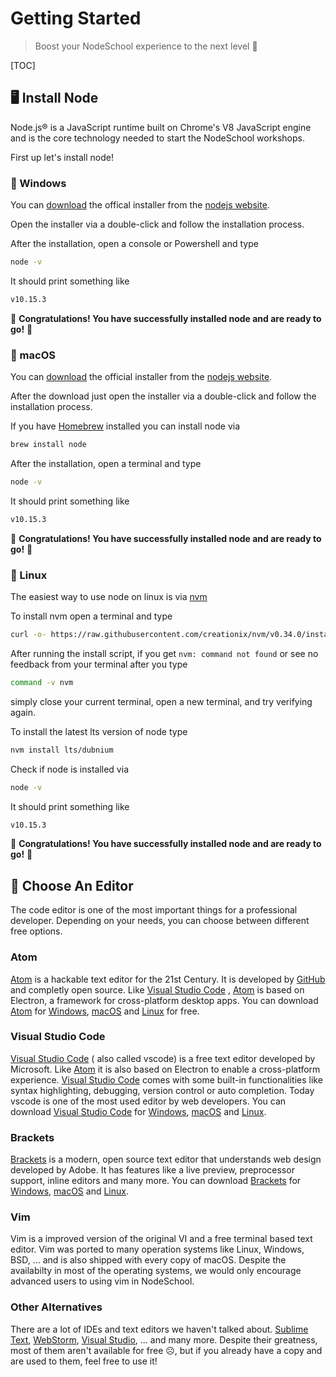 # Getting Started

> Boost your NodeSchool experience to the next level 🚀

[TOC]

## 🖥 Install Node

Node.js® is a JavaScript runtime built on Chrome's V8 JavaScript engine and is the core technology needed to start the NodeSchool workshops.

First up let's install node!

### 🏁 Windows

You can [download](https://nodejs.org/dist/v10.15.3/node-v10.15.3-x86.msi) the offical installer from the [nodejs website](https://nodejs.org/).

Open the installer via a double-click and follow the installation process.

After the installation, open a console or Powershell and type

```bash
node -v
```

It should print something like

```bash
v10.15.3
```

🎉 **Congratulations! You have successfully installed node and are ready to go!** 🎉

### 🍏 macOS

You can [download](https://nodejs.org/dist/v10.15.3/node-v10.15.3.pkg) the official
installer from the [nodejs website](https://nodejs.org/).

After the download just open the installer via a double-click and follow the installation process.

If you have [Homebrew](https://brew.sh/) installed you can install node via

```bash
brew install node
```

After the installation, open a terminal and type

```bash
node -v
```

It should print something like

```bash
v10.15.3
```

🎉 **Congratulations! You have successfully installed node and are ready to go!** 🎉

### 🐧 Linux

The easiest way to use node on linux is via [nvm](https://github.com/creationix/nvm)

To install nvm open a terminal and type

```bash
curl -o- https://raw.githubusercontent.com/creationix/nvm/v0.34.0/install.sh | bash
```

After running the install script, if you get `nvm: command not found` or see no feedback from your terminal after you type

```bash
command -v nvm
```

simply close your current terminal, open a new terminal, and try verifying again.

To install the latest lts version of node type

```bash
nvm install lts/dubnium
```

Check if node is installed via

```bash
node -v
```

It should print something like

```bash
v10.15.3
```

🎉 **Congratulations! You have successfully installed node and are ready to go!** 🎉

## 📝 Choose An Editor

The code editor is one of the most important things for a professional developer.
Depending on your needs, you can choose between different free options.

### Atom

[Atom](<https://atom.io/>) is a hackable text editor for the 21st Century. It is developed by [GitHub](<https://github.com/>) and completly open source. Like [Visual Studio Code](<https://code.visualstudio.com/>) , [Atom](<https://atom.io/>) is based on Electron, a framework for cross-platform desktop apps. You can download [Atom](<https://atom.io/>) for [Windows](https://atom.io/download/windows), [macOS](https://atom.io/download/mac) and [Linux](https://atom.io/download/linux) for free.

### Visual Studio Code

[Visual Studio Code](<https://code.visualstudio.com/>) ( also called vscode) is a free text editor developed by Microsoft. Like [Atom](<https://atom.io/>) it is also based on Electron to enable a cross-platform experience. [Visual Studio Code](<https://code.visualstudio.com/>) comes with some built-in functionalities like syntax highlighting, debugging, version control or auto completion. Today vscode is one of the most used editor by web developers. You can download [Visual Studio Code](<https://code.visualstudio.com/>) for [Windows](<https://code.visualstudio.com/docs/?dv=win32user>), [macOS](<https://code.visualstudio.com/docs/?dv=osx>) and [Linux](<https://code.visualstudio.com/#alt-downloads>).

### Brackets

[Brackets](<http://brackets.io/>) is a modern, open source text editor that understands web design developed by Adobe. It has features like a live preview, preprocessor support, inline editors and many more. You can download [Brackets](<http://brackets.io/>) for [Windows](<https://github.com/adobe/brackets/releases/download/release-1.13/Brackets.Release.1.13.msi>), [macOS](<Download Brackets 1.13>) and [Linux](<https://github.com/adobe/brackets/releases/download/release-1.13/Brackets.Release.1.13.64-bit.deb>).

### Vim

Vim is a improved version of the original VI and a free terminal based text editor. Vim was ported to many operation systems like Linux, Windows, BSD, ... and is also shipped with every copy of macOS. Despite the availabilty in most of the operating systems, we would only encourage advanced users to using vim in NodeSchool.

### Other Alternatives

There are a lot of IDEs and text editors we haven't talked about. [Sublime Text](<https://www.sublimetext.com/>), [WebStorm](<https://www.jetbrains.com/webstorm/>), [Visual Studio](<https://visualstudio.microsoft.com/>), ... and many more. Despite their greatness, most of them aren't available for free ☹️, but if you already have a copy and are used to them, feel free to use it!